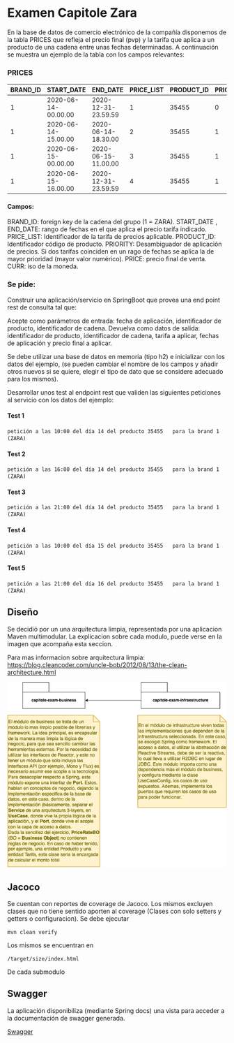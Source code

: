 # Examen Capitole Zara

En la base de datos de comercio electrónico de la compañía disponemos de la tabla PRICES que refleja el precio final (pvp) y la tarifa que aplica a un producto de una cadena entre unas fechas determinadas. A continuación se muestra un ejemplo de la tabla con los campos relevantes:

### PRICES

| BRAND_ID | START_DATE          | END_DATE            | PRICE_LIST | PRODUCT_ID | PRIORITY | PRICE | CURR |
|----------|---------------------|---------------------|------------|------------|----------|-------|------|
| 1        | 2020-06-14-00.00.00 | 2020-12-31-23.59.59 | 1          | 35455      | 0        | 35.50 | EUR  |
| 1        | 2020-06-14-15.00.00 | 2020-06-14-18.30.00 | 2          | 35455      | 1        | 25.45 | EUR  |
| 1        | 2020-06-15-00.00.00 | 2020-06-15-11.00.00 | 3          | 35455      | 1        | 30.50 | EUR  |
| 1        | 2020-06-15-16.00.00 | 2020-12-31-23.59.59 | 4          | 35455      | 1        | 38.95 | EUR  |

#### Campos:

BRAND_ID: foreign key de la cadena del grupo (1 = ZARA).
START_DATE , END_DATE: rango de fechas en el que aplica el precio tarifa indicado.
PRICE_LIST: Identificador de la tarifa de precios aplicable.
PRODUCT_ID: Identificador código de producto.
PRIORITY: Desambiguador de aplicación de precios. Si dos tarifas coinciden en un rago de fechas se aplica la de mayor prioridad (mayor valor numérico).
PRICE: precio final de venta.
CURR: iso de la moneda.

### Se pide:

Construir una aplicación/servicio en SpringBoot que provea una end point rest de consulta  tal que:

Acepte como parámetros de entrada: fecha de aplicación, identificador de producto, identificador de cadena.
Devuelva como datos de salida: identificador de producto, identificador de cadena, tarifa a aplicar, fechas de aplicación y precio final a aplicar.

Se debe utilizar una base de datos en memoria (tipo h2) e inicializar con los datos del ejemplo, (se pueden cambiar el nombre de los campos y añadir otros nuevos si se quiere, elegir el tipo de dato que se considere adecuado para los mismos).

Desarrollar unos test al endpoint rest que  validen las siguientes peticiones al servicio con los datos del ejemplo:
 
#### Test 1 
```
petición a las 10:00 del día 14 del producto 35455   para la brand 1 (ZARA)
```
#### Test 2
```
petición a las 16:00 del día 14 del producto 35455   para la brand 1 (ZARA)
```
#### Test 3
```
petición a las 21:00 del día 14 del producto 35455   para la brand 1 (ZARA)
```
#### Test 4
```
petición a las 10:00 del día 15 del producto 35455   para la brand 1 (ZARA)
```
#### Test 5 
```
petición a las 21:00 del día 16 del producto 35455   para la brand 1 (ZARA)
```

## Diseño
Se decidió por un una arquitectura limpia, representada por una aplicacion Maven multimodular. 
La explicacion sobre cada modulo, puede verse en la imagen que acompaña esta seccion.

Para mas informacion sobre arquitectura limpia: https://blog.cleancoder.com/uncle-bob/2012/08/13/the-clean-architecture.html

![modules](https://github.com/hernandezed/capitole-zara-exam/blob/master/docs/modules.png)

## Jacoco
Se cuentan con reportes de coverage de Jacoco. Los mismos excluyen clases que no tiene sentido aporten al coverage (Clases con solo setters y getters o configuracion). Se debe ejecutar
```
mvn clean verify
```
Los mismos se encuentran en
```
/target/size/index.html
```
De cada submodulo

## Swagger
La aplicación disponibiliza (mediante Spring docs) una vista para acceder a la documentación de swagger generada.

[Swagger](http://localhost:8080/swagger-ui.html)
